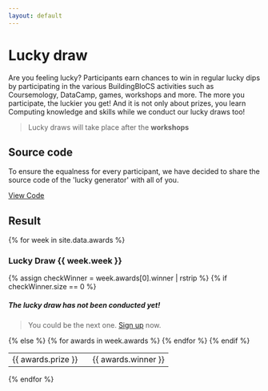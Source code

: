 ```yaml
---
layout: default
---
```



# Lucky draw

Are you feeling lucky? Participants earn chances to win in regular lucky dips by participating in the various BuildingBloCS activities such as Coursemology, DataCamp, games, workshops and more. The more you participate, the luckier you get! And it is not only about prizes, you learn Computing knowledge and skills while we conduct our lucky draws too!

>Lucky draws will take place after the **workshops**

<!-- Do visit [classdo.com](https://classdo.com) and witness the lucky draw unfold. -->


## Source code

To ensure the equalness for every participant, we have decided to share the source code of the 'lucky generator' with all of you.

<a class="btn" href="https://github.com/buildingblocs/2020/blob/master/luckydraw.py">View Code</a>

## Result
{% for week in site.data.awards %}
<h3>Lucky Draw {{ week.week }}</h3>
<!--<a class="btn" href="{{ site.baseurl }}/pre-event/luckydraw/video#{{week.week}}">Video</a>-->
<table>
    {% assign checkWinner = week.awards[0].winner | rstrip %}
    {% if checkWinner.size == 0 %}
        <h5>The lucky draw has not been conducted yet!</h5>
        <blockquote><p>You could be the next one. <a href="https://buildingblocs.github.io/2020/register/">Sign up</a> now.</p></blockquote>
    {% else %}
        {% for awards in week.awards %}
            <tr>
                <td width="50%">{{ awards.prize }}</td>
                <td width="50%">{{ awards.winner }}</td>
            </tr>
        {% endfor %}
    {% endif %}
</table>
{% endfor %}


